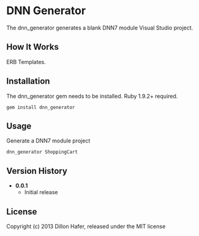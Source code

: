 # DNN Generator

The dnn_generator generates a blank DNN7 module Visual Studio project.

## How It Works

ERB Templates.

## Installation

The dnn_generator gem needs to be installed.
Ruby 1.9.2+ required.

    gem install dnn_generator

## Usage

Generate a DNN7 module project

    dnn_generator ShoppingCart

## Version History

* **0.0.1**
  * Initial release

## License

Copyright (c) 2013 Dillon Hafer, released under the MIT license